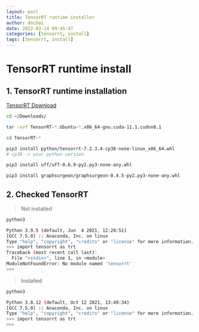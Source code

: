 ```yaml
---
layout: post
title: TensorRT runtime installer
author: dnchoi
date: 2022-03-14 09:45:47
categories: [tensorrt, install]
tags: [tensorrt, install]
---
```


# TensorRT runtime install

## 1. TensorRT runtime installation

[TensorRT Download](https://developer.nvidia.com/tensorrt)

```bash
cd ~/Downloads/

tar -xvf TensorRT-*.Ubuntu-*.x86_64-gnu.cuda-11.1.cudnn8.1

cd TensorRT-*

pip3 install python/tensorrt-7.2.3.4-cp38-none-linux_x86_64.whl
# cp38 -> your python version

pip3 install uff/uff-0.6.9-py2.py3-none-any.whl

pip3 install graphsurgeon/graphsurgeon-0.4.5-py2.py3-none-any.whl
```

## 2. Checked TensorRT

> Not installed

```bash
python3

Python 3.9.5 (default, Jun  4 2021, 12:28:51) 
[GCC 7.5.0] :: Anaconda, Inc. on linux
Type "help", "copyright", "credits" or "license" for more information.
>>> import tensorrt as trt
Traceback (most recent call last):
  File "<stdin>", line 1, in <module>
ModuleNotFoundError: No module named 'tensorrt'
>>> 
```

> Installed
```bash
python3

Python 3.8.12 (default, Oct 12 2021, 13:49:34) 
[GCC 7.5.0] :: Anaconda, Inc. on linux
Type "help", "copyright", "credits" or "license" for more information.
>>> import tensorrt as trt
>>> 
```